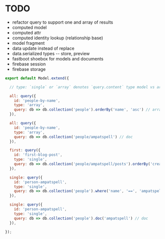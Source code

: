# TODO

* refactor query to support one and array of results
* computed model
* computed attr
* computed identity lookup (relationship base)
* model fragment
* data update instead of replace
* data.serialized types -- store, preview
* fastboot shoebox for models and documents
* firebase session
* firebase storage

``` javascript
export default Model.extend({

  // type: `single` or `array` denotes `query.content` type model vs array

  all: query({
    id: 'people-by-name',
    type: 'array',
    query: db => db.collection('people').orderBy('name', 'asc') // array
  }),

  all: query({
    id: 'people-by-name',
    type: 'array',
    query: db => db.collection('people/ampatspell') // doc
  }),

  first: query({
    id: 'first-blog-post',
    type: 'single',
    query: db => db.collection('people/ampatspell/posts').orderBy('createdAt', 'desc') // array
  }),

  single: query({
    id: 'person-ampatspell',
    type: 'single',
    query: db => db.collection('people').where('name', '==', 'ampatspell') // array
  }),

  single: query({
    id: 'person-ampatspell',
    type: 'single',
    query: db => db.collection('people').doc('ampatspell') // doc
  }),

});

```
